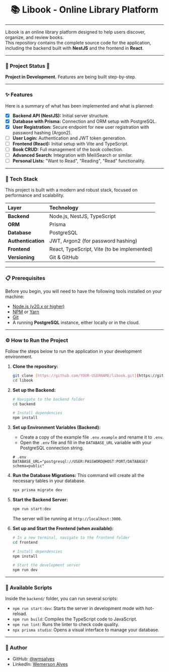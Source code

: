 <div align="center">

# 📚 Libook - Online Library Platform  
---
</div>

Libook is an online library platform designed to help users discover, organize, and review books.  
This repository contains the complete source code for the application, including the backend built with **NestJS** and the frontend in **React**.  

---

### 🚧 Project Status 🚧

**Project in Development.** Features are being built step-by-step.

---

### ✨ Features

Here is a summary of what has been implemented and what is planned:

-   [x] **Backend API (NestJS):** Initial server structure.
-   [x] **Database with Prisma:** Connection and ORM setup with PostgreSQL.
-   [x] **User Registration:** Secure endpoint for new user registration with password hashing (Argon2).
-   [ ] **User Login:** Authentication and JWT token generation.
-   [ ] **Frontend (React):** Initial setup with Vite and TypeScript.
-   [ ] **Book CRUD:** Full management of the book collection.
-   [ ] **Advanced Search:** Integration with MeiliSearch or similar.
-   [ ] **Personal Lists:** "Want to Read", "Reading", "Read" functionality.

---

### 🚀 Tech Stack

This project is built with a modern and robust stack, focused on performance and scalability.

| Layer          | Technology                                   |
| :------------- | :------------------------------------------- |
| **Backend** | Node.js, NestJS, TypeScript                  |
| **ORM** | Prisma                                       |
| **Database** | PostgreSQL                                   |
| **Authentication**| JWT, Argon2 (for password hashing)         |
| **Frontend** | React, TypeScript, Vite (to be implemented)  |
| **Versioning** | Git & GitHub                                 |

---

### 📋 Prerequisites

Before you begin, you will need to have the following tools installed on your machine:
* [Node.js (v20.x or higher)](https://nodejs.org/en/)
* [NPM](https://www.npmjs.com/) or [Yarn](https://yarnpkg.com/)
* [Git](https://git-scm.com/)
* A running **PostgreSQL** instance, either locally or in the cloud.

---

### ⚙️ How to Run the Project

Follow the steps below to run the application in your development environment.

1.  **Clone the repository:**
    ```bash
    git clone [https://github.com/YOUR-USERNAME/libook.git](https://github.com/YOUR-USERNAME/libook.git)
    cd libook
    ```

2.  **Set up the Backend:**
    ```bash
    # Navigate to the backend folder
    cd backend

    # Install dependencies
    npm install
    ```

3.  **Set up Environment Variables (Backend):**
    * Create a copy of the example file `.env.example` and rename it to `.env`.
    * Open the `.env` file and fill in the `DATABASE_URL` variable with your PostgreSQL connection string.
    ```env
    # .env
    DATABASE_URL="postgresql://USER:PASSWORD@HOST:PORT/DATABASE?schema=public"
    ```

4.  **Run the Database Migrations:**
    This command will create all the necessary tables in your database.
    ```bash
    npx prisma migrate dev
    ```

5.  **Start the Backend Server:**
    ```bash
    npm run start:dev
    ```
    The server will be running at `http://localhost:3000`.

6.  **Set up and Start the Frontend (when available):**
    ```bash
    # In a new terminal, navigate to the frontend folder
    cd frontend

    # Install dependencies
    npm install

    # Start the development server
    npm run dev
    ```

---

### 📜 Available Scripts

Inside the `backend/` folder, you can run several scripts:

-   `npm run start:dev`: Starts the server in development mode with hot-reload.
-   `npm run build`: Compiles the TypeScript code to JavaScript.
-   `npm run lint`: Runs the linter to check code quality.
-   `npx prisma studio`: Opens a visual interface to manage your database.

---

### 👤 Author

* GitHub: [@wmsalves](https://github.com/wmsalves)
* LinkedIn: [Wemerson Alves](https://www.linkedin.com/in/wmsalves/)
